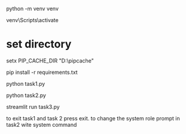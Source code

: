 python -m venv venv

venv\Scripts\activate

# set directory
setx PIP_CACHE_DIR "D:\pipcache"

pip install -r requirements.txt

python task1.py


python task2.py


streamlit run task3.py

to exit task1 and task 2 press exit.
to change the system role prompt in task2 wite system command
